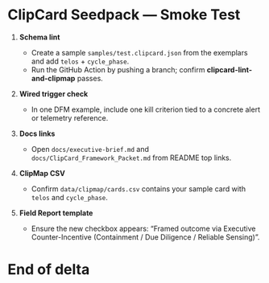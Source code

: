 # ClipCard Seedpack — Smoke Test

1) **Schema lint**
   - Create a sample `samples/test.clipcard.json` from the exemplars and add `telos` + `cycle_phase`.
   - Run the GitHub Action by pushing a branch; confirm **clipcard-lint-and-clipmap** passes.

2) **Wired trigger check**
   - In one DFM example, include one kill criterion tied to a concrete alert or telemetry reference.

3) **Docs links**
   - Open `docs/executive-brief.md` and `docs/ClipCard_Framework_Packet.md` from README top links.

4) **ClipMap CSV**
   - Confirm `data/clipmap/cards.csv` contains your sample card with `telos` and `cycle_phase`.

5) **Field Report template**
   - Ensure the new checkbox appears: “Framed outcome via Executive Counter-Incentive (Containment / Due Diligence / Reliable Sensing)”.

# End of delta
